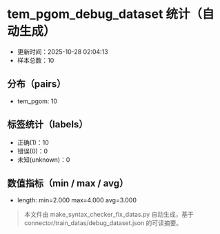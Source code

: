 # tem_pgom_debug_dataset 统计（自动生成）

- 更新时间：2025-10-28 02:04:13
- 样本总数：10

## 分布（pairs）
- tem_pgom: 10

## 标签统计（labels）
- 正确(1)：10
- 错误(0)：0
- 未知(unknown)：0

## 数值指标（min / max / avg）
- length: min=2.000 max=4.000 avg=3.000

> 本文件由 make_syntax_checker_fix_datas.py 自动生成，基于 connector/train_datas/debug_dataset.json 的可读摘要。